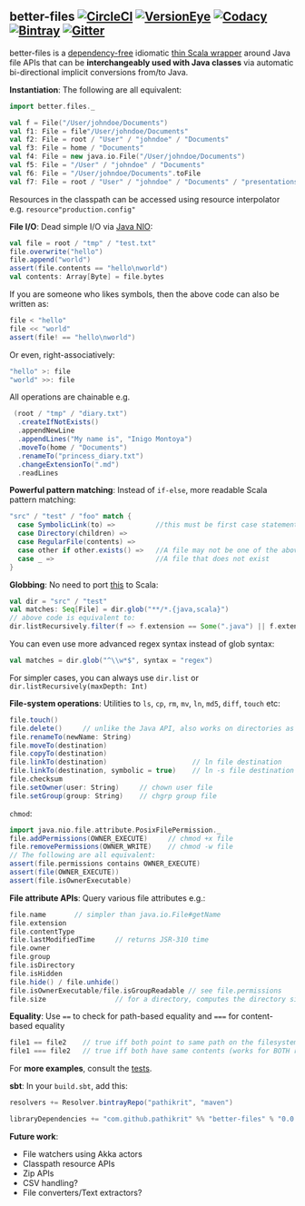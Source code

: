 better-files [![CircleCI][circleCiImg]][circleCiLink] [![VersionEye][versionEyeImg]][versionEyeLink] [![Codacy][codacyImg]][codacyLink] [![Bintray][bintrayImg]][bintrayLink] [![Gitter][gitterImg]][gitterLink]
---
[circleCiImg]: https://circleci.com/gh/pathikrit/better-files.svg?style=svg
[circleCiLink]: https://circleci.com/gh/pathikrit/better-files
[versionEyeImg]: https://www.versioneye.com/user/projects/55f5e7de3ed894001e0003b1/badge.svg?style=flat
[versionEyeLink]: https://www.versioneye.com/user/projects/55f5e7de3ed894001e0003b1
[codacyImg]: https://api.codacy.com/project/badge/0e2aeb7949bc49e6802afcc43a7a1aa1
[codacyLink]: https://www.codacy.com/app/pathikrit/better-files/dashboard
[bintrayImg]: https://api.bintray.com/packages/pathikrit/maven/better-files/images/download.svg
[bintrayLink]: https://bintray.com/pathikrit/maven/better-files/_latestVersion
[gitterImg]: https://badges.gitter.im/Join%20Chat.svg
[gitterLink]: https://gitter.im/pathikrit/better-files?utm_source=badge&utm_medium=badge&utm_campaign=pr-badge&utm_content=badge

better-files is a [dependency-free](build.sbt) idiomatic [thin Scala wrapper](src/main/scala/better/files/package.scala) around Java file APIs 
that can be **interchangeably used with Java classes** via automatic bi-directional implicit conversions from/to Java.

**Instantiation**: The following are all equivalent:
```scala
import better.files._

val f = File("/User/johndoe/Documents")
val f1: File = file"/User/johndoe/Documents"
val f2: File = root / "User" / "johndoe" / "Documents"
val f3: File = home / "Documents"
val f4: File = new java.io.File("/User/johndoe/Documents")
val f5: File = "/User" / "johndoe" / "Documents"
val f6: File = "/User/johndoe/Documents".toFile
val f7: File = root / "User" / "johndoe" / "Documents" / "presentations" / `..`
```
Resources in the classpath can be accessed using resource interpolator e.g. `resource"production.config"` 

**File I/O**: Dead simple I/O via [Java NIO](https://en.wikipedia.org/wiki/Non-blocking_I/O_(Java)):
```scala
val file = root / "tmp" / "test.txt"
file.overwrite("hello")
file.append("world")
assert(file.contents == "hello\nworld")
val contents: Array[Byte] = file.bytes
```
If you are someone who likes symbols, then the above code can also be written as:
```scala
file < "hello"
file << "world"
assert(file! == "hello\nworld")
```
Or even, right-associatively:
```scala
"hello" >: file
"world" >>: file 
```
All operations are chainable e.g.
```scala
 (root / "tmp" / "diary.txt")
  .createIfNotExists()  
  .appendNewLine
  .appendLines("My name is", "Inigo Montoya")
  .moveTo(home / "Documents")
  .renameTo("princess_diary.txt")
  .changeExtensionTo(".md")
  .readLines
```

**Powerful pattern matching**: Instead of `if-else`, more readable Scala pattern matching:
```scala
"src" / "test" / "foo" match {
  case SymbolicLink(to) =>          //this must be first case statement if you want to handle symlinks specially; else will follow link
  case Directory(children) => 
  case RegularFile(contents) => 
  case other if other.exists() =>   //A file may not be one of the above e.g. UNIX pipes, sockets, devices etc
  case _ =>                         //A file that does not exist
}
```

**Globbing**: No need to port [this](http://docs.oracle.com/javase/tutorial/essential/io/find.html) to Scala:
```scala
val dir = "src" / "test"
val matches: Seq[File] = dir.glob("**/*.{java,scala}")
// above code is equivalent to:
dir.listRecursively.filter(f => f.extension == Some(".java") || f.extension == Some(".scala")) 
```
You can even use more advanced regex syntax instead of glob syntax:
```scala
val matches = dir.glob("^\\w*$", syntax = "regex")
```
For simpler cases, you can always use `dir.list` or `dir.listRecursively(maxDepth: Int)`

**File-system operations**: Utilities to `ls`, `cp`, `rm`, `mv`, `ln`, `md5`, `diff`, `touch` etc:
```scala
file.touch()
file.delete()     // unlike the Java API, also works on directories as expected (deletes children recursively)
file.renameTo(newName: String)
file.moveTo(destination)
file.copyTo(destination)
file.linkTo(destination)                     // ln file destination
file.linkTo(destination, symbolic = true)    // ln -s file destination
file.checksum
file.setOwner(user: String)     // chown user file
file.setGroup(group: String)    // chgrp group file
```
`chmod`:
```scala
import java.nio.file.attribute.PosixFilePermission._
file.addPermissions(OWNER_EXECUTE)     // chmod +x file
file.removePermissions(OWNER_WRITE)    // chmod -w file
// The following are all equivalent:
assert(file.permissions contains OWNER_EXECUTE)
assert(file(OWNER_EXECUTE))
assert(file.isOwnerExecutable)
```

**File attribute APIs**: Query various file attributes e.g.:
```scala
file.name       // simpler than java.io.File#getName
file.extension
file.contentType
file.lastModifiedTime     // returns JSR-310 time
file.owner
file.group
file.isDirectory
file.isHidden
file.hide() / file.unhide()
file.isOwnerExecutable/file.isGroupReadable // see file.permissions
file.size                 // for a directory, computes the directory size
```

**Equality**: Use `==` to check for path-based equality and `===` for content-based equality
```scala
file1 == file2    // true iff both point to same path on the filesystem
file1 === file2   // true iff both have same contents (works for BOTH regular-files and directories)
```
<!---
**Zip APIs**: You don't have to lookup on StackOverflow "How to zip/unzip in Java/Scala?":
```scala
val zipFile = file"path/to/research.zip"
val documents = home / "Documents"
val research: File = zipFile.unzipTo(documents / "research")    // Unzip
```
You can also cleverly use the extractors above: `val Directory(docs) = zipFile.unzipTo(documents / "research")`
--->

For **more examples**, consult the [tests](src/test/scala/better/FilesSpec.scala).

**sbt**: In your `build.sbt`, add this:
```scala
resolvers += Resolver.bintrayRepo("pathikrit", "maven")

libraryDependencies += "com.github.pathikrit" %% "better-files" % "0.0.1"
```

**Future work**:
* File watchers using Akka actors
* Classpath resource APIs
* Zip APIs
* CSV handling?
* File converters/Text extractors?
